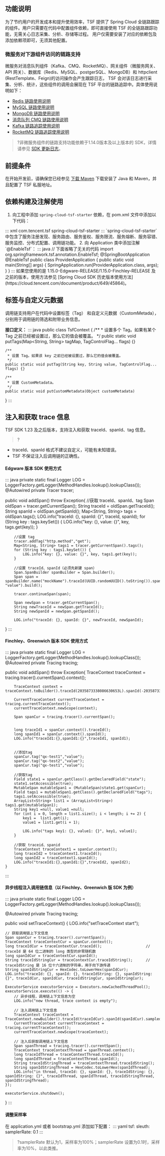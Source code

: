 ## 功能说明

为了节约用户的开发成本和提升使用效率，TSF 提供了 Spring Cloud 全链路跟踪的组件。用户只需要在代码中配置组件依赖，即可直接使用 TSF 的全链路跟踪功能，无需关心日志采集、分析、存储等过程。 用户仅需要安装了对应的依赖包及添加依赖项即可，无须其他配置。

### 微服务对下游组件访问的链路支持

微服务对消息队列组件（Kafka、CMQ、RocketMQ）、网关组件（微服务网关、API 网关）、数据库（Redis、MySQL、postgerSQL、MongoDB）和 httpclient (RestTemplate、Feign)的访问操作会产生跟踪日志， TSF 会对该日志进行采集、分析、统计，这些组件的调用会展现在 TSF 平台的链路追踪中。具体使用说明如下：

- [Redis 链路使用说明](https://cloud.tencent.com/document/product/649/46910)
- [MySQL 链路使用说明](https://cloud.tencent.com/document/product/649/46911)
- [MongoDB 链路使用说明](https://cloud.tencent.com/document/product/649/46912)
- [消息队列 CMQ 链路使用说明](https://cloud.tencent.com/document/product/649/46913)
- [Kafka 链路追踪使用说明](https://cloud.tencent.com/document/product/649/46914)
- [RocketMQ 链路追踪使用说明](https://cloud.tencent.com/document/product/649/47102)

>?非微服务组件的链路支持功能依赖于1.14.0版本及以上版本的 SDK，详情请参见 [SDK 更新日志](https://cloud.tencent.com/document/product/649/38983)。



## 前提条件
在开始开发前，请确保您已经参见 [下载 Maven](https://cloud.tencent.com/document/product/649/73789) 下载安装了 Java 和 Maven，并且配置了 TSF 私服地址。



## 依赖构建及注解使用

1. 向工程中添加 `spring-cloud-tsf-starter` 依赖，在 pom.xml 文件中添加以下代码：
<dx-codeblock>
:::  xml
<dependency>
    <groupId>com.tencent.tsf</groupId>
    <artifactId>spring-cloud-tsf-starter</artifactId>
    <version><!-- 调整为 SDK 长期维护（LTS）版本号 --></version>
</dependency>
:::
</dx-codeblock>
`spring-cloud-tsf-starter` 中包含了服务注册发现、服务路由、服务鉴权、服务限流、服务熔断、服务容错、服务监控、分布式配置、调用链功能。
2. 向 Application 类中添加注解 `@EnableTsf`：
<dx-codeblock>
:::  java
// 下面省略了无关的代码
import org.springframework.tsf.annotation.EnableTsf;
@SpringBootApplication
@EnableTsf
public class ProviderApplication {
    public static void main(String[] args) {
        SpringApplication.run(ProviderApplication.class, args);
    }
}
:::
</dx-codeblock>

<dx-alert infotype="notice" title="">
如果您使用的是 1.15.0-Edgware-RELEASE/1.15.0-Finchley-RELEASE 及之前的版本，使用方法参见 [Spring Cloud SDK 历史版本使用方法](https://cloud.tencent.com/document/product/649/45864)。
</dx-alert>





## 标签与自定义元数据
调用链支持用户在代码中设置标签（Tag） 和自定义元数据（CustomMetada），分别用于调用链的筛选和附带业务信息。

**接口定义：**
<dx-codeblock>
:::  java
public class TsfContext {
    /**
     * 设置多个 Tag。如果有某个 Tag 之前已经被设置过，那么它的值会被覆盖。
     */
    public static void putTags(Map<String, String> tagMap, TagControlFlag... flags) {}

    /**
     * 设置 Tag。如果该 key 之前已经被设置过，那么它的值会被覆盖。
     */
    public static void putTag(String key, String value, TagControlFlag... flags) {}
    
    /**
     * 设置 CustomMetadata。
     */
    public static void putCustomMetadata(Object customMetadata)
}
:::
</dx-codeblock>


## 注入和获取 trace 信息

TSF SDK 1.23 及之后版本，支持注入和获取 traceId、spanId、tag 信息。
>?
- traceId、spanId 格式不建议自定义，可能有未知错误。
- TSF 不保证注入后调用链的正确性。



#### Edgware 版本 SDK 使用方式
<dx-codeblock>
:::  java
 private static final Logger LOG = LoggerFactory.getLogger(MethodHandles.lookup().lookupClass()); 
 @Autowired
 private Tracer tracer;
 
 public void addSpan() throw Exception{
 	//获取 traceId、spanId、tag
        Span oldSpan = tracer.getCurrentSpan();
        String traceId = oldSpan.getTraceId();
        String spanId = oldSpan.getSpanId();
        Map<String, String> tags = oldSpan.tags();
        LOG.info("traceId: {}, spanId: {}", traceId, spanId);
        for (String key : tags.keySet()) {
            LOG.info("key: {}, value: {}", key, tags.get(key));
        }

        //设置 tag
        tracer.addTag("http.method","get");
        Map<String, String> tags1 = tracer.getCurrentSpan().tags();
        for (String key : tags1.keySet()) {
            LOG.info("key: {}, value: {}", key, tags1.get(key));
        }

        //设置 traceId、spanId（必须先新建 span）
        Span.SpanBuilder spanBuilder = Span.builder();
        Span span = spanBuilder.name("mockName").traceId(UUID.randomUUID().toString()).spanId(UUID.randomUUID().toString()).tag("key", "value").build();

        tracer.continueSpan(span);

        Span newSpan = tracer.getCurrentSpan();
        String newTraceId = newSpan.getTraceId();
        String newSpanId = newSpan.getSpanId();
        
        LOG.info("traceId: {}, spanId: {}", newTraceId, newSpanId);
 }
:::
</dx-codeblock>




#### Finchley、Greenwich 版本 SDK 使用方式
<dx-codeblock>
:::  java
    private static final Logger LOG = LoggerFactory.getLogger(MethodHandles.lookup().lookupClass());
    @Autowired
    private Tracing tracing; 
		
   public void addSpan() throw Exception{
      TraceContext traceContext = tracing.tracer().currentSpan().context();

        TraceContext context = traceContext.toBuilder().traceId(2035873338086630653L).spanId(-2035873338086630653L).build();

        CurrentTraceContext currentTraceContext = tracing.currentTraceContext();
        currentTraceContext.newScope(context);

        Span spanCur = tracing.tracer().currentSpan();


        long traceId1 = spanCur.context().traceId();
        long spanId1 = spanCur.context().spanId();
        LOG.info("traceId1:{},spanId1:{}",traceId1, spanId1);


        //添加tag
        spanCur.tag("qx-test1","value");
        spanCur.tag("qx-test2","value");
        spanCur.tag("qx-test1","value");

        //获取tag
        Field state1 = spanCur.getClass().getDeclaredField("state");
        state1.setAccessible(true);
        MutableSpan mutableSpan1 = (MutableSpan)state1.get(spanCur);
        Field tags1 = mutableSpan1.getClass().getDeclaredField("tags");
        tags1.setAccessible(true);
        ArrayList<String> list1 = (ArrayList<String>) tags1.get(mutableSpan1);
        String key1 =null, value1 =null;
        for (int i = 0, length = list1.size(); i < length; i += 2) {
            key1 =  list1.get(i);
            value1 = list1.get(i + 1);

            LOG.info("tags key1: {}, value1: {}", key1, value1);
        }

        //获取 traceid、spanid
        TraceContext traceContext1 = spanCur.context();
        long traceId2 = traceContext1.traceId();
        long spanId2 = traceContext1.spanId();
        LOG.info("traceId1:{},spanId1:{}",traceId2, spanId2);
    }
:::
</dx-codeblock>




#### 异步线程注入调用链信息（以 Finchley、Greenwich 版 SDK 为例）
<dx-codeblock>
:::  java
private static final Logger LOG = LoggerFactory.getLogger(MethodHandles.lookup().lookupClass());

@Autowired
private Tracing tracing; 

public void setTraceContext() {
    LOG.info("setTraceContext start");

    // 获取调用链上下文信息
    Span spanCur = tracing.tracer().currentSpan();
    TraceContext traceContextCur = spanCur.context();
    long traceIdCur = traceContextCur.traceId();                    // traceId 是 64 位二进制的 long 类型的非零随机数
    long spanIdCur = traceContextCur.spanId();
    String traceIdStringCur = traceContextCur.traceIdString();      // traceIdString 是 16 位十六进制的字符串，用于向下游传递
    String spanIdStringCur = HexCodec.toLowerHex(spanIdCur);
    LOG.info("traceId: {}, spanId: {}, traceIdString: {}, spanIdString: {}", traceIdCur, spanIdCur, traceIdStringCur, spanIdStringCur);

    ExecutorService executorService = Executors.newCachedThreadPool();
    executorService.execute(() -> {
        // 异步线程，调用链上下文信息为空
        LOG.info("new thread, trace context is empty");

        // 注入调用链上下文信息
        TraceContext traceContext = TraceContext.newBuilder().traceId(traceIdCur).spanId(spanIdCur).sampled(true).build();
        CurrentTraceContext currentTraceContext = tracing.currentTraceContext();
        currentTraceContext.newScope(traceContext);

        // 注入后获取调用链上下文信息
        Span spanThread = tracing.tracer().currentSpan();
        TraceContext traceContextThread = spanThread.context();
        long traceIdThread = traceContextThread.traceId();
        long spanIdThread = traceContextThread.spanId();
        String traceIdStringThread = traceContextThread.traceIdString();
        String spanIdStringThread = HexCodec.toLowerHex(spanIdThread);
        LOG.info("in thread, traceId: {}, spanId: {}, traceIdString: {}, spanIdString: {}", traceIdThread, spanIdThread, traceIdStringThread, spanIdStringThread);
    });

    executorService.shutdown();
}
:::
</dx-codeblock>




#### 调整采样率

在 application.yml 或者 bootstrap.yml 添加如下配置：
<dx-codeblock>
:::  yaml
tsf:
  sleuth:
    samplerRate: 0.1
:::
</dx-codeblock>


>?samplerRate 默认为1，采样率为100%；samplerRate 设置为0.1时，采样率为10%，以此类推。

